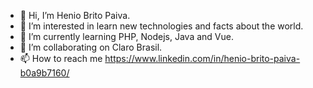 - 👋 Hi, I’m Henio Brito Paiva.
- 👀 I’m interested in learn new technologies and facts about the world. 
- 🌱 I’m currently learning PHP, Nodejs, Java and Vue.
- 💞️ I’m collaborating on Claro Brasil.
- 📫 How to reach me https://www.linkedin.com/in/henio-brito-paiva-b0a9b7160/

<!---
PaivaH/PaivaH is a ✨ special ✨ repository because its `README.md` (this file) appears on your GitHub profile.
You can click the Preview link to take a look at your changes.
--->
